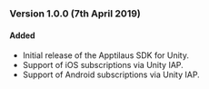 ### Version 1.0.0 (7th April 2019)
#### Added
- Initial release of the Apptilaus SDK for Unity.
- Support of iOS subscriptions via Unity IAP.
- Support of Android subscriptions via Unity IAP.
